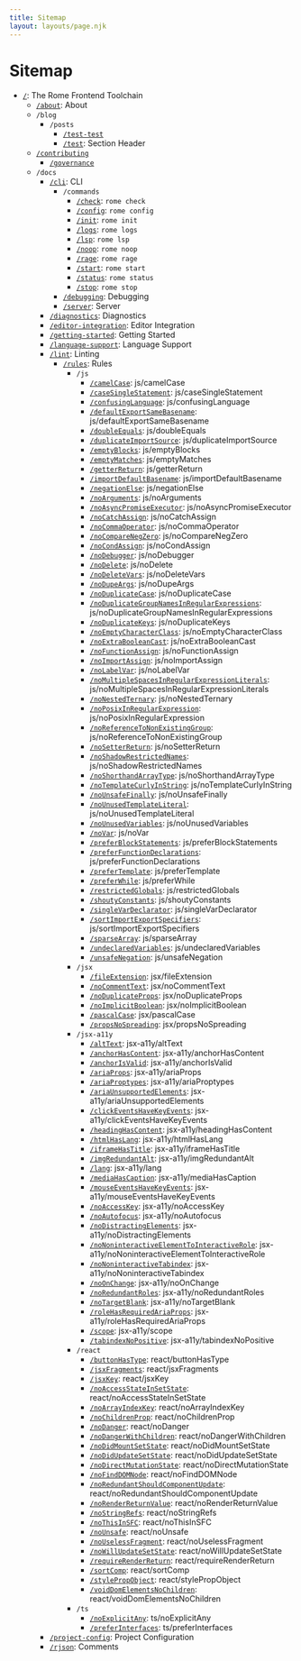 ```yaml
---
title: Sitemap
layout: layouts/page.njk
---
```


# Sitemap

<!-- EVERYTHING BELOW IS AUTOGENERATED. SEE SCRIPTS FOLDER FOR UPDATE SCRIPTS hash(2bb22555e59f6f0b3019d001f3f890539f8a3c65) -->

 - [`/`](/): The Rome Frontend Toolchain
	 - [`/about`](/about.md/about): About
	 - `/blog`
		 - `/posts`
			 - [`/test-test`](/blog/posts/test-test)
			 - [`/test`](/blog/posts/test): Section Header
	 - [`/contributing`](/contributing)
		 - [`/governance`](/contributing/governance)
	 - `/docs`
		 - [`/cli`](/docs/cli): CLI
			 - `/commands`
				 - [`/check`](/docs/cli/commands/check): `rome check`
				 - [`/config`](/docs/cli/commands/config): `rome config`
				 - [`/init`](/docs/cli/commands/init): `rome init`
				 - [`/logs`](/docs/cli/commands/logs): `rome logs`
				 - [`/lsp`](/docs/cli/commands/lsp): `rome lsp`
				 - [`/noop`](/docs/cli/commands/noop): `rome noop`
				 - [`/rage`](/docs/cli/commands/rage): `rome rage`
				 - [`/start`](/docs/cli/commands/start): `rome start`
				 - [`/status`](/docs/cli/commands/status): `rome status`
				 - [`/stop`](/docs/cli/commands/stop): `rome stop`
			 - [`/debugging`](/docs/cli/debugging): Debugging
			 - [`/server`](/docs/cli/server): Server
		 - [`/diagnostics`](/docs/diagnostics): Diagnostics
		 - [`/editor-integration`](/docs/editor-integration): Editor Integration
		 - [`/getting-started`](/docs/getting-started): Getting Started
		 - [`/language-support`](/docs/language-support): Language Support
		 - [`/lint`](/docs/lint): Linting
			 - [`/rules`](/docs/lint/rules): Rules
				 - `/js`
					 - [`/camelCase`](/docs/lint/rules/js/camelCase): js/camelCase
					 - [`/caseSingleStatement`](/docs/lint/rules/js/caseSingleStatement): js/caseSingleStatement
					 - [`/confusingLanguage`](/docs/lint/rules/js/confusingLanguage): js/confusingLanguage
					 - [`/defaultExportSameBasename`](/docs/lint/rules/js/defaultExportSameBasename): js/defaultExportSameBasename
					 - [`/doubleEquals`](/docs/lint/rules/js/doubleEquals): js/doubleEquals
					 - [`/duplicateImportSource`](/docs/lint/rules/js/duplicateImportSource): js/duplicateImportSource
					 - [`/emptyBlocks`](/docs/lint/rules/js/emptyBlocks): js/emptyBlocks
					 - [`/emptyMatches`](/docs/lint/rules/js/emptyMatches): js/emptyMatches
					 - [`/getterReturn`](/docs/lint/rules/js/getterReturn): js/getterReturn
					 - [`/importDefaultBasename`](/docs/lint/rules/js/importDefaultBasename): js/importDefaultBasename
					 - [`/negationElse`](/docs/lint/rules/js/negationElse): js/negationElse
					 - [`/noArguments`](/docs/lint/rules/js/noArguments): js/noArguments
					 - [`/noAsyncPromiseExecutor`](/docs/lint/rules/js/noAsyncPromiseExecutor): js/noAsyncPromiseExecutor
					 - [`/noCatchAssign`](/docs/lint/rules/js/noCatchAssign): js/noCatchAssign
					 - [`/noCommaOperator`](/docs/lint/rules/js/noCommaOperator): js/noCommaOperator
					 - [`/noCompareNegZero`](/docs/lint/rules/js/noCompareNegZero): js/noCompareNegZero
					 - [`/noCondAssign`](/docs/lint/rules/js/noCondAssign): js/noCondAssign
					 - [`/noDebugger`](/docs/lint/rules/js/noDebugger): js/noDebugger
					 - [`/noDelete`](/docs/lint/rules/js/noDelete): js/noDelete
					 - [`/noDeleteVars`](/docs/lint/rules/js/noDeleteVars): js/noDeleteVars
					 - [`/noDupeArgs`](/docs/lint/rules/js/noDupeArgs): js/noDupeArgs
					 - [`/noDuplicateCase`](/docs/lint/rules/js/noDuplicateCase): js/noDuplicateCase
					 - [`/noDuplicateGroupNamesInRegularExpressions`](/docs/lint/rules/js/noDuplicateGroupNamesInRegularExpressions): js/noDuplicateGroupNamesInRegularExpressions
					 - [`/noDuplicateKeys`](/docs/lint/rules/js/noDuplicateKeys): js/noDuplicateKeys
					 - [`/noEmptyCharacterClass`](/docs/lint/rules/js/noEmptyCharacterClass): js/noEmptyCharacterClass
					 - [`/noExtraBooleanCast`](/docs/lint/rules/js/noExtraBooleanCast): js/noExtraBooleanCast
					 - [`/noFunctionAssign`](/docs/lint/rules/js/noFunctionAssign): js/noFunctionAssign
					 - [`/noImportAssign`](/docs/lint/rules/js/noImportAssign): js/noImportAssign
					 - [`/noLabelVar`](/docs/lint/rules/js/noLabelVar): js/noLabelVar
					 - [`/noMultipleSpacesInRegularExpressionLiterals`](/docs/lint/rules/js/noMultipleSpacesInRegularExpressionLiterals): js/noMultipleSpacesInRegularExpressionLiterals
					 - [`/noNestedTernary`](/docs/lint/rules/js/noNestedTernary): js/noNestedTernary
					 - [`/noPosixInRegularExpression`](/docs/lint/rules/js/noPosixInRegularExpression): js/noPosixInRegularExpression
					 - [`/noReferenceToNonExistingGroup`](/docs/lint/rules/js/noReferenceToNonExistingGroup): js/noReferenceToNonExistingGroup
					 - [`/noSetterReturn`](/docs/lint/rules/js/noSetterReturn): js/noSetterReturn
					 - [`/noShadowRestrictedNames`](/docs/lint/rules/js/noShadowRestrictedNames): js/noShadowRestrictedNames
					 - [`/noShorthandArrayType`](/docs/lint/rules/js/noShorthandArrayType): js/noShorthandArrayType
					 - [`/noTemplateCurlyInString`](/docs/lint/rules/js/noTemplateCurlyInString): js/noTemplateCurlyInString
					 - [`/noUnsafeFinally`](/docs/lint/rules/js/noUnsafeFinally): js/noUnsafeFinally
					 - [`/noUnusedTemplateLiteral`](/docs/lint/rules/js/noUnusedTemplateLiteral): js/noUnusedTemplateLiteral
					 - [`/noUnusedVariables`](/docs/lint/rules/js/noUnusedVariables): js/noUnusedVariables
					 - [`/noVar`](/docs/lint/rules/js/noVar): js/noVar
					 - [`/preferBlockStatements`](/docs/lint/rules/js/preferBlockStatements): js/preferBlockStatements
					 - [`/preferFunctionDeclarations`](/docs/lint/rules/js/preferFunctionDeclarations): js/preferFunctionDeclarations
					 - [`/preferTemplate`](/docs/lint/rules/js/preferTemplate): js/preferTemplate
					 - [`/preferWhile`](/docs/lint/rules/js/preferWhile): js/preferWhile
					 - [`/restrictedGlobals`](/docs/lint/rules/js/restrictedGlobals): js/restrictedGlobals
					 - [`/shoutyConstants`](/docs/lint/rules/js/shoutyConstants): js/shoutyConstants
					 - [`/singleVarDeclarator`](/docs/lint/rules/js/singleVarDeclarator): js/singleVarDeclarator
					 - [`/sortImportExportSpecifiers`](/docs/lint/rules/js/sortImportExportSpecifiers): js/sortImportExportSpecifiers
					 - [`/sparseArray`](/docs/lint/rules/js/sparseArray): js/sparseArray
					 - [`/undeclaredVariables`](/docs/lint/rules/js/undeclaredVariables): js/undeclaredVariables
					 - [`/unsafeNegation`](/docs/lint/rules/js/unsafeNegation): js/unsafeNegation
				 - `/jsx`
					 - [`/fileExtension`](/docs/lint/rules/jsx/fileExtension): jsx/fileExtension
					 - [`/noCommentText`](/docs/lint/rules/jsx/noCommentText): jsx/noCommentText
					 - [`/noDuplicateProps`](/docs/lint/rules/jsx/noDuplicateProps): jsx/noDuplicateProps
					 - [`/noImplicitBoolean`](/docs/lint/rules/jsx/noImplicitBoolean): jsx/noImplicitBoolean
					 - [`/pascalCase`](/docs/lint/rules/jsx/pascalCase): jsx/pascalCase
					 - [`/propsNoSpreading`](/docs/lint/rules/jsx/propsNoSpreading): jsx/propsNoSpreading
				 - `/jsx-a11y`
					 - [`/altText`](/docs/lint/rules/jsx-a11y/altText): jsx-a11y/altText
					 - [`/anchorHasContent`](/docs/lint/rules/jsx-a11y/anchorHasContent): jsx-a11y/anchorHasContent
					 - [`/anchorIsValid`](/docs/lint/rules/jsx-a11y/anchorIsValid): jsx-a11y/anchorIsValid
					 - [`/ariaProps`](/docs/lint/rules/jsx-a11y/ariaProps): jsx-a11y/ariaProps
					 - [`/ariaProptypes`](/docs/lint/rules/jsx-a11y/ariaProptypes): jsx-a11y/ariaProptypes
					 - [`/ariaUnsupportedElements`](/docs/lint/rules/jsx-a11y/ariaUnsupportedElements): jsx-a11y/ariaUnsupportedElements
					 - [`/clickEventsHaveKeyEvents`](/docs/lint/rules/jsx-a11y/clickEventsHaveKeyEvents): jsx-a11y/clickEventsHaveKeyEvents
					 - [`/headingHasContent`](/docs/lint/rules/jsx-a11y/headingHasContent): jsx-a11y/headingHasContent
					 - [`/htmlHasLang`](/docs/lint/rules/jsx-a11y/htmlHasLang): jsx-a11y/htmlHasLang
					 - [`/iframeHasTitle`](/docs/lint/rules/jsx-a11y/iframeHasTitle): jsx-a11y/iframeHasTitle
					 - [`/imgRedundantAlt`](/docs/lint/rules/jsx-a11y/imgRedundantAlt): jsx-a11y/imgRedundantAlt
					 - [`/lang`](/docs/lint/rules/jsx-a11y/lang): jsx-a11y/lang
					 - [`/mediaHasCaption`](/docs/lint/rules/jsx-a11y/mediaHasCaption): jsx-a11y/mediaHasCaption
					 - [`/mouseEventsHaveKeyEvents`](/docs/lint/rules/jsx-a11y/mouseEventsHaveKeyEvents): jsx-a11y/mouseEventsHaveKeyEvents
					 - [`/noAccessKey`](/docs/lint/rules/jsx-a11y/noAccessKey): jsx-a11y/noAccessKey
					 - [`/noAutofocus`](/docs/lint/rules/jsx-a11y/noAutofocus): jsx-a11y/noAutofocus
					 - [`/noDistractingElements`](/docs/lint/rules/jsx-a11y/noDistractingElements): jsx-a11y/noDistractingElements
					 - [`/noNoninteractiveElementToInteractiveRole`](/docs/lint/rules/jsx-a11y/noNoninteractiveElementToInteractiveRole): jsx-a11y/noNoninteractiveElementToInteractiveRole
					 - [`/noNoninteractiveTabindex`](/docs/lint/rules/jsx-a11y/noNoninteractiveTabindex): jsx-a11y/noNoninteractiveTabindex
					 - [`/noOnChange`](/docs/lint/rules/jsx-a11y/noOnChange): jsx-a11y/noOnChange
					 - [`/noRedundantRoles`](/docs/lint/rules/jsx-a11y/noRedundantRoles): jsx-a11y/noRedundantRoles
					 - [`/noTargetBlank`](/docs/lint/rules/jsx-a11y/noTargetBlank): jsx-a11y/noTargetBlank
					 - [`/roleHasRequiredAriaProps`](/docs/lint/rules/jsx-a11y/roleHasRequiredAriaProps): jsx-a11y/roleHasRequiredAriaProps
					 - [`/scope`](/docs/lint/rules/jsx-a11y/scope): jsx-a11y/scope
					 - [`/tabindexNoPositive`](/docs/lint/rules/jsx-a11y/tabindexNoPositive): jsx-a11y/tabindexNoPositive
				 - `/react`
					 - [`/buttonHasType`](/docs/lint/rules/react/buttonHasType): react/buttonHasType
					 - [`/jsxFragments`](/docs/lint/rules/react/jsxFragments): react/jsxFragments
					 - [`/jsxKey`](/docs/lint/rules/react/jsxKey): react/jsxKey
					 - [`/noAccessStateInSetState`](/docs/lint/rules/react/noAccessStateInSetState): react/noAccessStateInSetState
					 - [`/noArrayIndexKey`](/docs/lint/rules/react/noArrayIndexKey): react/noArrayIndexKey
					 - [`/noChildrenProp`](/docs/lint/rules/react/noChildrenProp): react/noChildrenProp
					 - [`/noDanger`](/docs/lint/rules/react/noDanger): react/noDanger
					 - [`/noDangerWithChildren`](/docs/lint/rules/react/noDangerWithChildren): react/noDangerWithChildren
					 - [`/noDidMountSetState`](/docs/lint/rules/react/noDidMountSetState): react/noDidMountSetState
					 - [`/noDidUpdateSetState`](/docs/lint/rules/react/noDidUpdateSetState): react/noDidUpdateSetState
					 - [`/noDirectMutationState`](/docs/lint/rules/react/noDirectMutationState): react/noDirectMutationState
					 - [`/noFindDOMNode`](/docs/lint/rules/react/noFindDOMNode): react/noFindDOMNode
					 - [`/noRedundantShouldComponentUpdate`](/docs/lint/rules/react/noRedundantShouldComponentUpdate): react/noRedundantShouldComponentUpdate
					 - [`/noRenderReturnValue`](/docs/lint/rules/react/noRenderReturnValue): react/noRenderReturnValue
					 - [`/noStringRefs`](/docs/lint/rules/react/noStringRefs): react/noStringRefs
					 - [`/noThisInSFC`](/docs/lint/rules/react/noThisInSFC): react/noThisInSFC
					 - [`/noUnsafe`](/docs/lint/rules/react/noUnsafe): react/noUnsafe
					 - [`/noUselessFragment`](/docs/lint/rules/react/noUselessFragment): react/noUselessFragment
					 - [`/noWillUpdateSetState`](/docs/lint/rules/react/noWillUpdateSetState): react/noWillUpdateSetState
					 - [`/requireRenderReturn`](/docs/lint/rules/react/requireRenderReturn): react/requireRenderReturn
					 - [`/sortComp`](/docs/lint/rules/react/sortComp): react/sortComp
					 - [`/stylePropObject`](/docs/lint/rules/react/stylePropObject): react/stylePropObject
					 - [`/voidDomElementsNoChildren`](/docs/lint/rules/react/voidDomElementsNoChildren): react/voidDomElementsNoChildren
				 - `/ts`
					 - [`/noExplicitAny`](/docs/lint/rules/ts/noExplicitAny): ts/noExplicitAny
					 - [`/preferInterfaces`](/docs/lint/rules/ts/preferInterfaces): ts/preferInterfaces
		 - [`/project-config`](/docs/project-config): Project Configuration
		 - [`/rjson`](/docs/rjson): Comments
